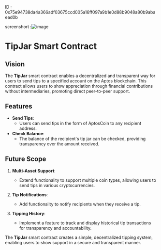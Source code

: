 ID : 0x75e94738da4a366adf03675ccd005a16ff097a9b1e0d88b9048a80b9abaead0b

screenshort :![image](https://github.com/user-attachments/assets/9a8be35f-e2f5-412f-a040-6ed346b2060b)


# TipJar Smart Contract

## Vision

The **TipJar** smart contract enables a decentralized and transparent way for users to send tips to a specified account on the Aptos blockchain. This contract allows users to show appreciation through financial contributions without intermediaries, promoting direct peer-to-peer support.

## Features

- **Send Tips**:
  - Users can send tips in the form of AptosCoin to any recipient address.
- **Check Balance**:
  - The balance of the recipient's tip jar can be checked, providing transparency over the amount received.

## Future Scope

1. **Multi-Asset Support**:

   - Extend functionality to support multiple coin types, allowing users to send tips in various cryptocurrencies.

2. **Tip Notifications**:

   - Add functionality to notify recipients when they receive a tip.

3. **Tipping History**:
   - Implement a feature to track and display historical tip transactions for transparency and accountability.

The **TipJar** smart contract creates a simple, decentralized tipping system, enabling users to show support in a secure and transparent manner.
